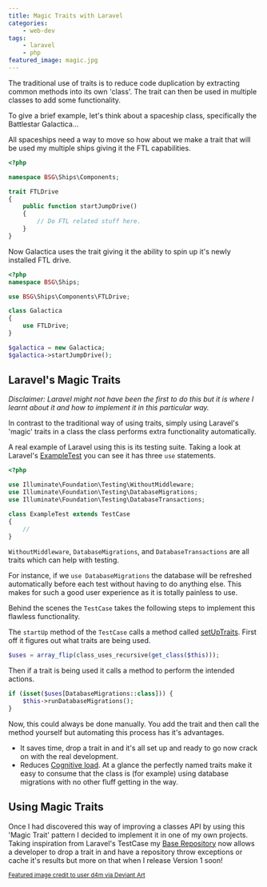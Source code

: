 ```yaml
---
title: Magic Traits with Laravel
categories:
    - web-dev
tags:
    - laravel
    - php
featured_image: magic.jpg
---
```

The traditional use of traits is to reduce code duplication by extracting common methods into its own 'class'. The trait can then be used in multiple classes to add some functionality.

To give a brief example, let's think about a spaceship class, specifically the Battlestar Galactica...

All spaceships need a way to move so how about we make a trait that will be used my multiple ships giving it the FTL capabilities.

```php
<?php

namespace BSG\Ships\Components;

trait FTLDrive
{
    public function startJumpDrive()
    {
        // Do FTL related stuff here.
    }
}

```

Now Galactica uses the trait giving it the ability to spin up it's newly installed FTL drive.

```php
<?php
namespace BSG\Ships;

use BSG\Ships\Components\FTLDrive;

class Galactica
{
    use FTLDrive;
}

$galactica = new Galactica;
$galactica->startJumpDrive();
``` 

## Laravel's Magic Traits

_Disclaimer: Laravel might not have been the first to do this but it is where I learnt about it and how to implement it in this particular way._

In contrast to the traditional way of using traits, simply using Laravel's 'magic' traits in a class the class performs extra functionality automatically. 

A real example of Laravel using this is its testing suite. Taking a look at Laravel's [ExampleTest][laravels example test] you can see it has three `use` statements.

[laravels example test]: https://github.com/laravel/laravel/blob/master/tests/ExampleTest.php

```php
<?php

use Illuminate\Foundation\Testing\WithoutMiddleware;
use Illuminate\Foundation\Testing\DatabaseMigrations;
use Illuminate\Foundation\Testing\DatabaseTransactions;

class ExampleTest extends TestCase
{
    //
}
```

`WithoutMiddleware`, `DatabaseMigrations`, and `DatabaseTransactions` are all traits which can help with testing. 

For instance, if we `use DatabaseMigrations` the database will be refreshed automatically before each test without having to do anything else. This makes for such a good user experience as it is totally painless to use.

Behind the scenes the `TestCase` takes the following steps to implement this flawless functionality.

The `startUp` method of the `TestCase` calls a method called [setUpTraits][setUpTraits]. First off it figures out what traits are being used.

[setUpTraits]: https://github.com/laravel/framework/blob/5.2/src/Illuminate/Foundation/Testing/TestCase.php#L93

```php
$uses = array_flip(class_uses_recursive(get_class($this)));
```

Then if a trait is being used it calls a method to perform the intended actions.

```php
if (isset($uses[DatabaseMigrations::class])) {
    $this->runDatabaseMigrations();
}
```

Now, this could always be done manually. You add the trait and then call the method yourself but automating this process has it's advantages.

- It saves time, drop a trait in and it's all set up and ready to go now crack on with the real development.
- Reduces [Cognitive load][Cognitive load]. At a glance the perfectly named traits make it easy to consume that the class is (for example) using database migrations with no other fluff getting in the way.

[Cognitive load]: https://en.wikipedia.org/wiki/Cognitive_load

## Using Magic Traits

Once I had discovered this way of improving a classes API by using this 'Magic Trait' pattern I decided to implement it in one of my own projects. Taking inspiration from Laravel's TestCase my [Base Repository][Base Repository] now allows a developer to drop a trait in and have a repository throw exceptions or cache it's results but more on that when I release Version 1 soon!

[Base Repository]: https://github.com/dannyweeks/laravel-base-repository

<p><small><a href="http://d4m.deviantart.com/art/Its-Magic-90587575">Featured image credit to user d4m via Deviant Art </a></small></p>
